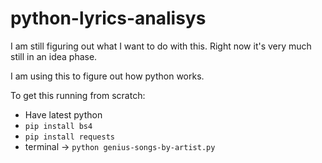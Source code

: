 # python-lyrics-analisys
I am still figuring out what I want to do with this. Right now it's very much still in an idea phase.

I am using this to figure out how python works. 

To get this running from scratch:
- Have latest python
- `pip install bs4`
- `pip install requests`
- terminal -> `python genius-songs-by-artist.py`